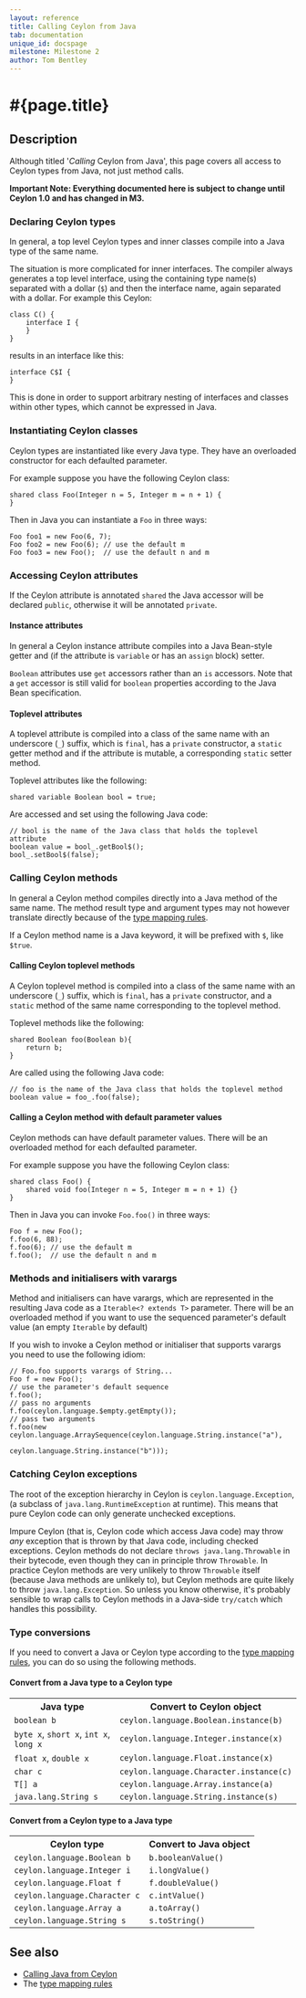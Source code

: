 ```yaml
---
layout: reference
title: Calling Ceylon from Java
tab: documentation
unique_id: docspage
milestone: Milestone 2
author: Tom Bentley
---
```


# #{page.title}

## Description

Although titled '*Calling* Ceylon from Java', this page covers all access to 
Ceylon types from Java, not just method calls.

**Important Note: Everything documented here is subject to change until 
Ceylon 1.0 and has changed in M3.**

### Declaring Ceylon types

In general, a top level Ceylon types and inner classes compile into a Java 
type of the same name.

The situation is more complicated for inner interfaces. The compiler always 
generates a top level interface, using the containing type name(s) separated with a dollar (`$`) and then the interface name, again separated with a dollar. For 
example this Ceylon:

<!-- try: -->
    class C() {
        interface I {
        }
    }
    
results in an interface like this:

<!-- lang: java -->
    interface C$I {
    }

This is done in order to support arbitrary nesting of interfaces and classes 
within other types, which cannot be expressed in Java.

### Instantiating Ceylon classes

Ceylon types are instantiated like every Java type. They have an overloaded 
constructor for each defaulted parameter.

For example suppose you have the following Ceylon class:

<!-- try: -->
    shared class Foo(Integer n = 5, Integer m = n + 1) {
    }

Then in Java you can instantiate a `Foo` in three ways:

<!-- lang: java -->
    Foo foo1 = new Foo(6, 7);
    Foo foo2 = new Foo(6); // use the default m
    Foo foo3 = new Foo();  // use the default n and m

### Accessing Ceylon attributes

If the Ceylon attribute
is annotated `shared` the Java accessor will be declared `public`, otherwise
it will be annotated `private`.

#### Instance attributes

In general a Ceylon instance attribute compiles into a Java Bean-style getter and 
(if the attribute is `variable` or has an `assign` block) setter. 

`Boolean` attributes use `get` accessors rather than an `is` accessors. 
Note that a `get` accessor is still valid for `boolean` properties 
according to the Java Bean specification.

#### Toplevel attributes

A toplevel attribute is compiled into a class of the same name with an underscore (`_`)
suffix, which is `final`,
has a `private` constructor, a `static` getter method and if the attribute is mutable, a
corresponding `static` setter method.

Toplevel attributes like the following:

<!-- try: -->
    shared variable Boolean bool = true;

Are accessed and set using the following Java code:

<!-- lang: java -->
    // bool is the name of the Java class that holds the toplevel attribute 
    boolean value = bool_.getBool$();
    bool_.setBool$(false);

### Calling Ceylon methods

In general a Ceylon method compiles directly into a Java method of the same 
name. The method result type and argument types may not however 
translate directly because of the [type mapping rules](../type-mapping).

If a Ceylon method name is a Java keyword, it will be prefixed with `$`, like `$true`.

#### Calling Ceylon toplevel methods

A Ceylon toplevel method is compiled into a class of the same name with an underscore (`_`)
suffix, which is `final`,
has a `private` constructor, and a `static` method of the same name corresponding to the 
toplevel method.

Toplevel methods like the following:

<!-- try: -->
    shared Boolean foo(Boolean b){
        return b;
    }

Are called using the following Java code:

<!-- lang: java -->
    // foo is the name of the Java class that holds the toplevel method 
    boolean value = foo_.foo(false);

#### Calling a Ceylon method with default parameter values

Ceylon methods can have default parameter values. There will be an overloaded method for each defaulted parameter. 

For example suppose you have the following Ceylon class:

<!-- try: -->
    shared class Foo() {
        shared void foo(Integer n = 5, Integer m = n + 1) {}
    }

Then in Java you can invoke `Foo.foo()` in three ways:

<!-- lang: java -->
    Foo f = new Foo();
    f.foo(6, 88);
    f.foo(6); // use the default m
    f.foo();  // use the default n and m

### Methods and initialisers with varargs

Method and initialisers can have varargs, which are represented in the resulting Java
code as a `Iterable<? extends T>` parameter. There will be an overloaded 
method if you want to use the sequenced parameter's default value (an empty 
`Iterable` by default)

If you wish to invoke a Ceylon method or initialiser that supports varargs you need to
use the following idiom:

<!-- lang: java -->
    // Foo.foo supports varargs of String...
    Foo f = new Foo();
    // use the parameter's default sequence
    f.foo();
    // pass no arguments
    f.foo(ceylon.language.$empty.getEmpty());
    // pass two arguments
    f.foo(new ceylon.language.ArraySequence(ceylon.language.String.instance("a"), 
                                            ceylon.language.String.instance("b")));


### Catching Ceylon exceptions

The root of the exception hierarchy in Ceylon is `ceylon.language.Exception`, 
(a subclass of `java.lang.RuntimeException` at runtime). This means that pure Ceylon code can only
generate unchecked exceptions.

Impure Ceylon (that is, Ceylon code which access Java code) may throw 
*any* exception that is thrown by that Java code, including checked exceptions. 
Ceylon methods do not declare `throws java.lang.Throwable` in their bytecode, 
even though they can in principle throw `Throwable`. In practice 
Ceylon methods are very unlikely to throw `Throwable` itself 
(because Java methods are unlikely to), but Ceylon methods are quite likely 
to throw `java.lang.Exception`. So unless you know otherwise, it's 
probably sensible to wrap calls to Ceylon methods in a Java-side 
`try/catch` which handles this possibility.

### Type conversions

If you need to convert a Java or Ceylon type according to the 
[type mapping rules](../type-mapping), you can do so using the following
methods.

#### Convert from a Java type to a Ceylon type

<table>
    <tr>
        <th>Java type</th>
        <th>Convert to Ceylon object</th>
    </tr>
    <tr>
        <td><code>boolean b</code></td>
        <td><code>ceylon.language.Boolean.instance(b)</code></td>
    </tr>
    <tr>
        <td><code>byte x</code>, <code>short x</code>, <code>int x</code>, <code>long x</code></td>
        <td><code>ceylon.language.Integer.instance(x)</code></td>
    </tr>
    <tr>
        <td><code>float x</code>, <code>double x</code></td>
        <td><code>ceylon.language.Float.instance(x)</code></td>
    </tr>
    <tr>
        <td><code>char c</code></td>
        <td><code>ceylon.language.Character.instance(c)</code></td>
    </tr>
    <tr>
        <td><code>T[] a</code></td>
        <td><code>ceylon.language.Array.instance(a)</code></td>
    </tr>
    <tr>
        <td><code>java.lang.String s</code></td>
        <td><code>ceylon.language.String.instance(s)</code></td>
    </tr>
</table>

#### Convert from a Ceylon type to a Java type

<table>
    <tr>
        <th>Ceylon type</th>
        <th>Convert to Java object</th>
    </tr>
    <tr>
        <td><code>ceylon.language.Boolean b</code></td>
        <td><code>b.booleanValue()</code></td>
    </tr>
    <tr>
        <td><code>ceylon.language.Integer i</code></td>
        <td><code>i.longValue()</code></td>
    </tr>
    <tr>
        <td><code>ceylon.language.Float f</code></td>
        <td><code>f.doubleValue()</code></td>
    </tr>
    <tr>
        <td><code>ceylon.language.Character c</code></td>
        <td><code>c.intValue()</code></td>
    </tr>
    <tr>
        <td><code>ceylon.language.Array a</code></td>
        <td><code>a.toArray()</code></td>
    </tr>
    <tr>
        <td><code>ceylon.language.String s</code></td>
        <td><code>s.toString()</code></td>
    </tr>
</table>

## See also

* [Calling Java from Ceylon](../java-from-ceylon)
* The [type mapping rules](../type-mapping)

